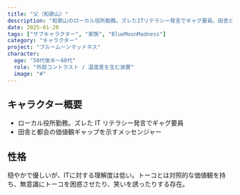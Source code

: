 ```yaml
---
title: "父（和歌山）"
description: "和歌山のローカル役所勤務。ズレたITリテラシー発言でギャグ要員。田舎と都会の価値観ギャップを示すメッセンジャー"
date: 2025-01-20
tags: ["サブキャラクター", "家族", "BlueMoonMadness"]
category: "キャラクター"
project: "ブルームーンマッドネス"
character:
  age: "50代後半〜60代"
  role: "外部コントラスト / 温度差を生む装置"
  image: "#"
---
```


## キャラクター概要
- ローカル役所勤務。ズレた IT リテラシー発言でギャグ要員
- 田舎と都会の価値観ギャップを示すメッセンジャー

## 性格
穏やかで優しいが、ITに対する理解度は低い。トーコとは対照的な価値観を持ち、無意識にトーコを困惑させたり、笑いを誘ったりする存在。

